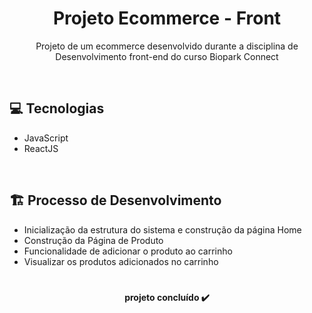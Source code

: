 <h1 align="center">Projeto Ecommerce - Front</h1>

<p align="center">Projeto de um ecommerce desenvolvido durante a disciplina de Desenvolvimento front-end do curso Biopark Connect</p>
<br>

## 💻 Tecnologias 
- JavaScript
- ReactJS

<br>

## 🏗️ Processo de Desenvolvimento
- Inicialização da estrutura do sistema e construção da página Home
- Construção da Página de Produto
- Funcionalidade de adicionar o produto ao carrinho
- Visualizar os produtos adicionados no carrinho

#
<h4 align="center"> 
projeto concluído ✔️
</h4>

